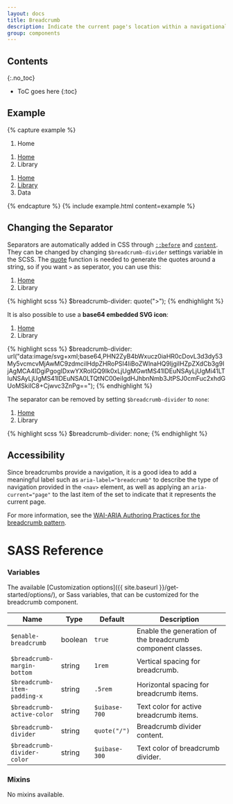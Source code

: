 ```yaml
---
layout: docs
title: Breadcrumb
description: Indicate the current page's location within a navigational hierarchy.
group: components
---
```


## Contents
{:.no_toc}

* ToC goes here
{:toc}

## Example

{% capture example %}
<nav aria-label="breadcrumb">
  <ol class="breadcrumb">
    <li class="breadcrumb-item active" aria-current="page">Home</li>
  </ol>
</nav>

<nav aria-label="breadcrumb">
  <ol class="breadcrumb">
    <li class="breadcrumb-item"><a href="#">Home</a></li>
    <li class="breadcrumb-item active" aria-current="page">Library</li>
  </ol>
</nav>

<nav aria-label="breadcrumb">
  <ol class="breadcrumb">
    <li class="breadcrumb-item"><a href="#">Home</a></li>
    <li class="breadcrumb-item"><a href="#">Library</a></li>
    <li class="breadcrumb-item active" aria-current="page">Data</li>
  </ol>
</nav>
{% endcapture %}
{% include example.html content=example %}

## Changing the Separator

Separators are automatically added in CSS through [`::before`](https://developer.mozilla.org/en-US/docs/Web/CSS/::before) and [`content`](https://developer.mozilla.org/en-US/docs/Web/CSS/content). They can be changed by changing `$breadcrumb-divider` settings variable in the SCSS. The [quote](http://sass-lang.com/documentation/Sass/Script/Functions.html#quote-instance_method) function is needed to generate the quotes around a string, so if you want `>` as seperator, you can use this:

<div class="cf-example">
    <nav aria-label="breadcrumb">
        <ol class="breadcrumb breadcrumb-chevron">
            <li class="breadcrumb-item"><a href="#">Home</a></li>
            <li class="breadcrumb-item active" aria-current="page">Library</li>
        </ol>
    </nav>
</div>
{% highlight scss %}
$breadcrumb-divider: quote(">");
{% endhighlight %}

It is also possible to use a **base64 embedded SVG icon**:

<div class="cf-example">
    <nav aria-label="breadcrumb">
        <ol class="breadcrumb breadcrumb-icon">
            <li class="breadcrumb-item"><a href="#">Home</a></li>
            <li class="breadcrumb-item active" aria-current="page">Library</li>
        </ol>
    </nav>
</div>
{% highlight scss %}
$breadcrumb-divider: url("data:image/svg+xml;base64,PHN2ZyB4bWxucz0iaHR0cDovL3d3dy53My5vcmcvMjAwMC9zdmciIHdpZHRoPSI4IiBoZWlnaHQ9IjgiIHZpZXdCb3g9IjAgMCA4IDgiPgogIDxwYXRoIGQ9Ik0xLjUgMGwtMS41IDEuNSAyLjUgMi41LTIuNSAyLjUgMS41IDEuNSA0LTQtNC00eiIgdHJhbnNmb3JtPSJ0cmFuc2xhdGUoMSkiIC8+Cjwvc3ZnPg==");
{% endhighlight %}

The separator can be removed by setting `$breadcrumb-divider` to `none`:

<div class="cf-example">
    <nav aria-label="breadcrumb">
        <ol class="breadcrumb breadcrumb-none">
            <li class="breadcrumb-item"><a href="#">Home</a></li>
            <li class="breadcrumb-item active" aria-current="page">Library</li>
        </ol>
    </nav>
</div>
{% highlight scss %}
$breadcrumb-divider: none;
{% endhighlight %}

## Accessibility

Since breadcrumbs provide a navigation, it is a good idea to add a meaningful label such as `aria-label="breadcrumb"` to describe the type of navigation provided in the `<nav>` element, as well as applying an `aria-current="page"` to the last item of the set to indicate that it represents the current page.

For more information, see the [WAI-ARIA Authoring Practices for the breadcrumb pattern](https://www.w3.org/TR/wai-aria-practices/#breadcrumb).

# SASS Reference

### Variables

The available [Customization options]({{ site.baseurl }}/get-started/options/), or Sass variables, that can be customized for the breadcrumb component.

<div class="table-scroll">
    <table class="table table-bordered table-striped">
        <thead>
            <tr>
                <th style="width: 100px;">Name</th>
                <th style="width: 50px;">Type</th>
                <th style="width: 50px;">Default</th>
                <th>Description</th>
            </tr>
        </thead>
        <tbody>
            <tr>
                <td><code>$enable-breadcrumb</code></td>
                <td>boolean</td>
                <td><code>true</code></td>
                <td>
                    Enable the generation of the breadcrumb component classes.
                </td>
            </tr>
            <tr>
                <td><code>$breadcrumb-margin-bottom</code></td>
                <td>string</td>
                <td><code>1rem</code></td>
                <td>
                    Vertical spacing for breadcrumb.
                </td>
            </tr>
            <tr>
                <td><code>$breadcrumb-item-padding-x</code></td>
                <td>string</td>
                <td><code>.5rem</code></td>
                <td>
                    Horizontal spacing for breadcrumb items.
                </td>
            </tr>
            <tr>
                <td><code>$breadcrumb-active-color</code></td>
                <td>string</td>
                <td><code>$uibase-700</code></td>
                <td>
                    Text color for active breadcrumb items.
                </td>
            </tr>
            <tr>
                <td><code>$breadcrumb-divider</code></td>
                <td>string</td>
                <td><code>quote("/")</code></td>
                <td>
                    Breadcrumb divider content.
                </td>
            </tr>
            <tr>
                <td><code>$breadcrumb-divider-color</code></td>
                <td>string</td>
                <td><code>$uibase-300</code></td>
                <td>
                    Text color of breadcrumb divider.
                </td>
            </tr>
        </tbody>
    </table>
</div>

### Mixins

No mixins available.